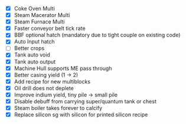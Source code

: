 - [x] Coke Oven Multi
- [x] Steam Macerator Multi
- [x] Steam Furnace Multi
- [x] Faster conveyor belt tick rate
- [x] BBF optional hatch (mandatory due to tight couple on existing code)
- [x] Auto Input hatch
- [ ] Better crops
- [x] Tank auto void
- [x] Tank auto output
- [x] Machine Hull supports ME pass through
- [x] Better casing yield (1 -> 2)
- [x] Add recipe for new multiblocks
- [x] Oil drill does not deplete
- [x] Improve indium yield, tiny pile -> small pile
- [x] Disable debuff from carrying super/quantum tank or chest
- [x] Steam boiler takes forever to calcify
- [x] Replace silicon sg with silicon for printed silicon recipe
